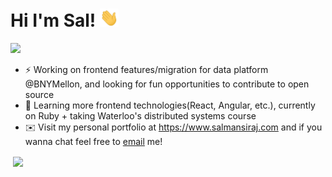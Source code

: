 <h1 align="left">Hi I'm Sal! <img src="https://raw.githubusercontent.com/ABSphreak/ABSphreak/master/gifs/Hi.gif" width="30px" /> </h1>
<p align="left"> <img src="https://komarev.com/ghpvc/?username=salmansiraj&label=Profile%20views&color=0e75b6&style=flat" /> </p>

- ⚡  Working on frontend features/migration for data platform @BNYMellon, and looking for fun opportunities to contribute to open source
- 🌱 Learning more frontend technologies(React, Angular, etc.), currently on Ruby + taking Waterloo's distributed systems course
- ✉️ Visit my personal portfolio at https://www.salmansiraj.com and if you wanna chat feel free to <a href="mailto:salmansiraj98@gmail.com"> email</a> me!

<p>&nbsp;<img align="center" src="https://github-readme-stats.vercel.app/api?username=salmansiraj&show_icons=true&locale=en" /></p>
